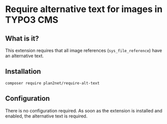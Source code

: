 # Require alternative text for images in TYPO3 CMS

## What is it?

This extension requires that all image references (`sys_file_reference`) have an alternative text.

## Installation

```
composer require plan2net/require-alt-text
```

## Configuration

There is no configuration required. As soon as the extension is installed and enabled, the alternative text is required.

